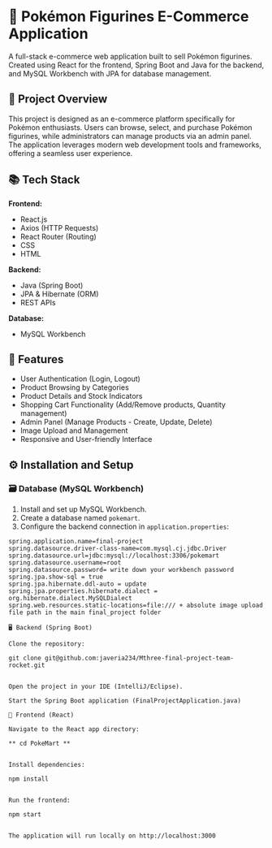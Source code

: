 # 🛒 Pokémon Figurines E-Commerce Application

A full-stack e-commerce web application built to sell Pokémon figurines. Created using React for the frontend, Spring Boot and Java for the backend, and MySQL Workbench with JPA for database management.

## 🚀 Project Overview

This project is designed as an e-commerce platform specifically for Pokémon enthusiasts. Users can browse, select, and purchase Pokémon figurines, while administrators can manage products via an admin panel. The application leverages modern web development tools and frameworks, offering a seamless user experience.

## 📚 Tech Stack

**Frontend:**  
- React.js  
- Axios (HTTP Requests)  
- React Router (Routing)  
- CSS
- HTML

**Backend:**  
- Java (Spring Boot)  
- JPA & Hibernate (ORM)  
- REST APIs  

**Database:**  
- MySQL Workbench  

## 🌟 Features

- User Authentication (Login, Logout)  
- Product Browsing by Categories  
- Product Details and Stock Indicators  
- Shopping Cart Functionality (Add/Remove products, Quantity management)  
- Admin Panel (Manage Products - Create, Update, Delete)  
- Image Upload and Management  
- Responsive and User-friendly Interface  

## ⚙️ Installation and Setup

### 🗃️ Database (MySQL Workbench)

1. Install and set up MySQL Workbench.  
2. Create a database named `pokemart`.  
3. Configure the backend connection in `application.properties`:

```properties
spring.application.name=final-project
spring.datasource.driver-class-name=com.mysql.cj.jdbc.Driver
spring.datasource.url=jdbc:mysql://localhost:3306/pokemart
spring.datasource.username=root
spring.datasource.password= write down your workbench password
spring.jpa.show-sql = true
spring.jpa.hibernate.ddl-auto = update
spring.jpa.properties.hibernate.dialect = org.hibernate.dialect.MySQLDialect
spring.web.resources.static-locations=file:/// + absolute image upload file path in the main final_project folder

🖥️ Backend (Spring Boot)

Clone the repository:

git clone git@github.com:javeria234/Mthree-final-project-team-rocket.git


Open the project in your IDE (IntelliJ/Eclipse).

Start the Spring Boot application (FinalProjectApplication.java)

🎨 Frontend (React)

Navigate to the React app directory:

** cd PokeMart **


Install dependencies:

npm install


Run the frontend:

npm start


The application will run locally on http://localhost:3000
